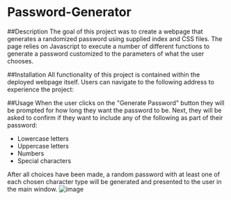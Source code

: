 # Password-Generator
##Description
The goal of this project was to create a webpage that generates a randomized password using supplied index and CSS files. The page relies on Javascript to execute a number of different functions to generate a password customized to the parameters of what the user chooses.

##Installation
All functionality of this project is contained within the deployed webpage itself. Users can navigate to the following address to experience the project: 

##Usage
When the user clicks on the "Generate Password" button they will be prompted for how long they want the password to be. Next, they will be asked to confirm if they want to include any of the following as part of their password:
* Lowercase letters
* Uppercase letters
* Numbers
* Special characters

After all choices have been made, a random password with at least one of each chosen character type will be generated and presented to the user in the main window.
![image](https://user-images.githubusercontent.com/112430151/201160799-ec978d7b-994f-4295-902e-b6128142ee02.png)
